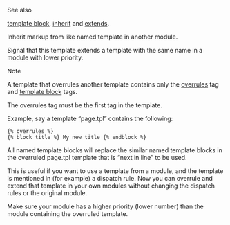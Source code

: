 See also

[template block](/id/doc_template_tag_tag_block), [inherit](/id/doc_template_tag_tag_inherit) and [extends](/id/doc_template_tag_tag_extends).

Inherit markup from like named template in another module.

Signal that this template extends a template with the same name in a module with lower priority.

Note

A template that overrules another template contains only the [overrules](#tag-overrules) tag and [template block](/id/doc_template_tag_tag_block) tags.

The overrules tag must be the first tag in the template.

Example, say a template “page.tpl” contains the following:


```django
{% overrules %}
{% block title %} My new title {% endblock %}
```

All named template blocks will replace the similar named template blocks in the overruled page.tpl template that is “next in line” to be used.

This is useful if you want to use a template from a module, and the template is mentioned in (for example) a dispatch rule. Now you can overrule and extend that template in your own modules without changing the dispatch rules or the original module.

Make sure your module has a higher priority (lower number) than the module containing the overruled template.